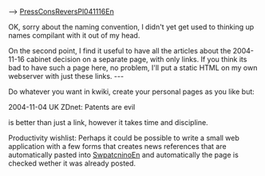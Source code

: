 \--\> [PressConsReversPl041116En](PressConsReversPl041116En "wikilink")

OK, sorry about the naming convention, I didn\'t yet get used to
thinking up names compilant with it out of my head.

On the second point, I find it useful to have all the articles about the
2004-11-16 cabinet decision on a separate page, with only links. If you
think its bad to have such a page here, no problem, I\'ll put a static
HTML on my own webserver with just these links. \-\--

Do whatever you want in kwiki, create your personal pages as you like
but:

2004-11-04 UK ZDnet: Patents are evil

is better than just a link, however it takes time and discipline.

Productivity wishlist: Perhaps it could be possible to write a small web
application with a few forms that creates news references that are
automatically pasted into [SwpatcninoEn](SwpatcninoEn "wikilink") and
automatically the page is checked wether it was already posted.

